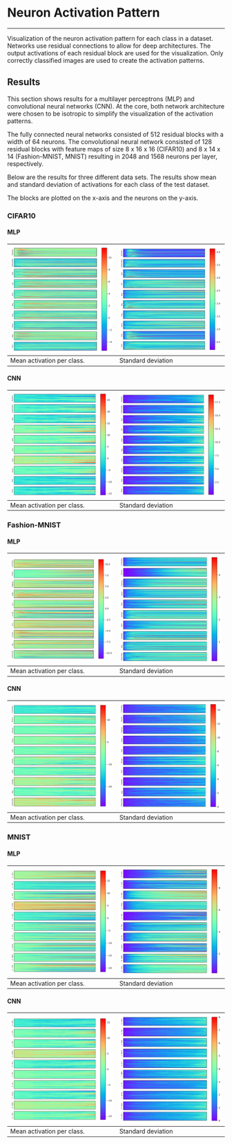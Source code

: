 # Neuron Activation Pattern
---------------------------------------------------------------------------------------------------

Visualization of the neuron activation pattern for each class in a dataset. Networks use residual 
connections to allow for deep architectures. The output activations of each residual block are used 
for the visualization. Only correctly classified images are used to create the activation patterns.

## Results

This section shows results for a multilayer perceptrons (MLP) and convolutional neural 
networks (CNN). At the core, both network architecture were chosen to be isotropic to simplify 
the visualization of the activation patterns.

The fully connected neural networks consisted of 512 residual blocks with a width of 64 neurons. The
convolutional neural network consisted of 128 residual blocks with feature maps of size 8 x 16 x 16
(CIFAR10) and 8 x 14 x 14 (Fashion-MNIST, MNIST) resulting in 2048 and 1568 neurons per layer, 
respectively.

Below are the results for three different data sets. The results show mean and standard deviation 
of activations for each class of the test dataset. 

The blocks are plotted on the x-axis and the neurons on the y-axis.

### CIFAR10

#### MLP

| <img src="docs/assets/cifar10_mlp_mean_activation_pattern.png" width="420" /> | <img src="docs/assets/cifar10_mlp_std_activation_pattern.png" width="420" /> |
|-------------------------------------------------------------------------------|------------------------------------------------------------------------------|
| Mean activation per class.                                                    | Standard deviation                                                           |

#### CNN

| <img src="docs/assets/cifar10_cnn_mean_activation_pattern.png" width="420" /> | <img src="docs/assets/cifar10_cnn_std_activation_pattern.png" width="420" /> |
|-----------------------------------------------------------------------------------|----------------------------------------------------------------------------------|
| Mean activation per class.                                                        | Standard deviation                                                               |

### Fashion-MNIST

#### MLP

| <img src="docs/assets/fmnist_mlp_mean_activation_pattern.png" width="420" /> | <img src="docs/assets/fmnist_mlp_std_activation_pattern.png" width="420" /> |
|------------------------------------------------------------------------------|-----------------------------------------------------------------------------|
| Mean activation per class.                                                   | Standard deviation                                                          |

#### CNN

| <img src="docs/assets/fmnist_cnn_mean_activation_pattern.png" width="420" /> | <img src="docs/assets/fmnist_cnn_std_activation_pattern.png" width="420" /> |
|------------------------------------------------------------------------------|-----------------------------------------------------------------------------|
| Mean activation per class.                                                   | Standard deviation                                                          |

### MNIST

#### MLP

| <img src="docs/assets/mnist_mlp_mean_activation_pattern.png" width="420" /> | <img src="docs/assets/mnist_mlp_std_activation_pattern.png" width="420" /> |
|-----------------------------------------------------------------------------|----------------------------------------------------------------------------|
| Mean activation per class.                                                  | Standard deviation                                                         |

#### CNN

| <img src="docs/assets/mnist_cnn_mean_activation_pattern.png" width="420" /> | <img src="docs/assets/mnist_cnn_std_activation_pattern.png" width="420" /> |
|---------------------------------------------------------------------------------|--------------------------------------------------------------------------------|
| Mean activation per class.                                                      | Standard deviation                                                             |
